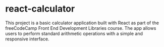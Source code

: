 # react-calculator
This project is a basic calculator application built with React as part of the freeCodeCamp Front End Development Libraries course. The app allows users to perform standard arithmetic operations with a simple and responsive interface.
